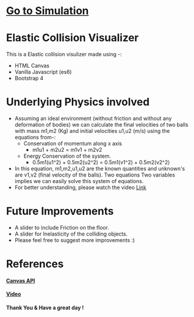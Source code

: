 # [Go to Simulation](https://abhishekhandacse.github.io/ElasticCollision/) 

# Elastic Collision Visualizer


This is a Elastic collision visulizer made using -:

  - HTML Canvas
  - Vanilla Javascript (es6)
  - Bootstrap 4

# Underlying Physics involved

  - Assuming an ideal environment (without friction and without any deformation of bodies) we can calculate the final velocities of two balls with mass m1,m2 (Kg) and initial velocities u1,u2 (m/s) using the equations from-:
    - Conservation of momentum along x axis 
        - m1u1 + m2u2 = m1v1 + m2v2    
    - Energy Conservation of the system.
        - 0.5m1(u1^2) + 0.5m2(u2^2)  =  0.5m1(v1^2) + 0.5m2(v2^2)  
- In this equation, m1,m2,u1,u2 are the known quantities and unknown's are v1,v2 (final velocity of the balls). Two equations Two variables implies we can easily solve this system of equations.
- For better understanding, please watch the video [Link](https://www.khanacademy.org/science/physics/linear-momentum/elastic-and-inelastic-collisions/v/how-to-use-the-shortcut-for-solving-elastic-collisions) 

# Future Improvements
- A slider to include Friction on the floor.
- A slider for Inelasticity of the colliding objects.
- Please feel free to suggest more improvements :)

# References
#### [Canvas API](https://developer.mozilla.org/en-US/docs/Web/API/Canvas_API) 
#### [Video](https://www.youtube.com/watch?v=gm1QtePAYTM) 

#### Thank You & Have a great day !


